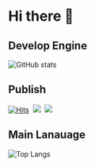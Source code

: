 # Hi there 👋


## Develop Engine
![GitHub stats](https://github-readme-stats.vercel.app/api?username=Seungpyo1007&theme=holi)
## Publish
[![Hits](https://hits.seeyoufarm.com/api/count/incr/badge.svg?url=https%3A%2F%2Fgithub.com%2FSeungpyo1007&count_bg=%2379C83D&title_bg=%23555555&icon=&icon_color=%23E7E7E7&title=hits&edge_flat=false)](https://hits.seeyoufarm.com)
&nbsp;<img src="https://img.shields.io/badge/html5-%23E34F26.svg?&style=for-the-badge&logo=html5&logoColor=white" />
&nbsp;<img src="https://img.shields.io/badge/macos-%23000000.svg?&style=for-the-badge&logo=macos&logoColor=white" />


## Main Lanauage
![Top Langs](https://github-readme-stats.vercel.app/api/top-langs/?username=Seungpyo1007&layout=donut&theme=holi)

